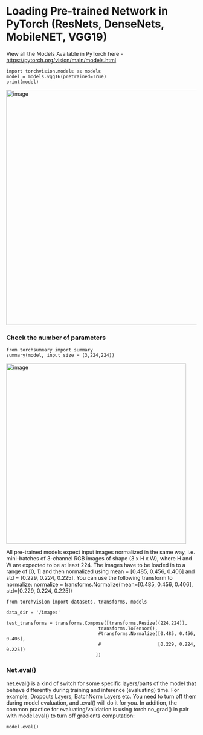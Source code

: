 # Loading Pre-trained Network in PyTorch (ResNets, DenseNets, MobileNET, VGG19)

View all the Models Available in PyTorch here - https://pytorch.org/vision/main/models.html

    import torchvision.models as models
    model = models.vgg16(pretrained=True)
    print(model)
    
<img width="621" alt="image" src="https://github.com/tan200224/Blog/assets/68765056/e276aa30-eb43-43a3-a4ed-697ba06f1d1f">


### Check the number of parameters 

    from torchsummary import summary 
    summary(model, input_size = (3,224,224))

<img width="476" alt="image" src="https://github.com/tan200224/Blog/assets/68765056/2a63a5e4-3385-4f94-b6c7-a0d4e3ca51c2">


All pre-trained models expect input images normalized in the same way, i.e. mini-batches of 3-channel RGB images of shape (3 x H x W), where H and W are expected to be at least 224. The images have to be loaded in to a range of [0, 1] and then normalized using mean = [0.485, 0.456, 0.406] and std = [0.229, 0.224, 0.225]. You can use the following transform to normalize:
normalize = transforms.Normalize(mean=[0.485, 0.456, 0.406], std=[0.229, 0.224, 0.225])

    from torchvision import datasets, transforms, models

    data_dir = '/images'

    test_transforms = transforms.Compose([transforms.Resize((224,224)),
                                      transforms.ToTensor(),
                                      #transforms.Normalize([0.485, 0.456, 0.406],
                                      #                     [0.229, 0.224, 0.225])
                                     ])

### Net.eval()
net.eval() is a kind of switch for some specific layers/parts of the model that behave differently during training and inference (evaluating) time. For example, Dropouts Layers, BatchNorm Layers etc. You need to turn off them during model evaluation, and .eval() will do it for you. In addition, the common practice for evaluating/validation is using torch.no_grad() in pair with model.eval() to turn off gradients computation:

    model.eval()



